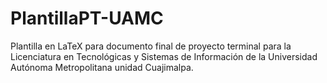 # PlantillaPT-UAMC
Plantilla en LaTeX para documento final de proyecto terminal para la Licenciatura en Tecnológicas y Sistemas de Información de la Universidad Autónoma Metropolitana unidad Cuajimalpa.
